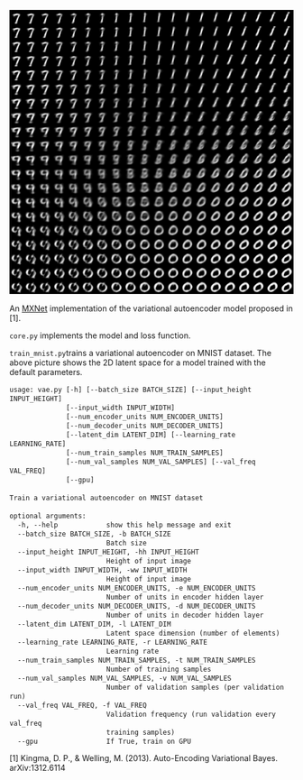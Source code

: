 ![2D_latent_space](./results/2D_latent_space.png)



An [MXNet](https://mxnet.incubator.apache.org/) implementation of the variational autoencoder model proposed in [1]. 

`core.py` implements the model and loss function. 

`train_mnist.py`trains a variational autoencoder on MNIST dataset. The above picture shows the 2D latent space for a model trained with the default parameters.

```
usage: vae.py [-h] [--batch_size BATCH_SIZE] [--input_height INPUT_HEIGHT]
              [--input_width INPUT_WIDTH]
              [--num_encoder_units NUM_ENCODER_UNITS]
              [--num_decoder_units NUM_DECODER_UNITS]
              [--latent_dim LATENT_DIM] [--learning_rate LEARNING_RATE]
              [--num_train_samples NUM_TRAIN_SAMPLES]
              [--num_val_samples NUM_VAL_SAMPLES] [--val_freq VAL_FREQ]
              [--gpu]

Train a variational autoencoder on MNIST dataset

optional arguments:
  -h, --help            show this help message and exit
  --batch_size BATCH_SIZE, -b BATCH_SIZE
                        Batch size
  --input_height INPUT_HEIGHT, -hh INPUT_HEIGHT
                        Height of input image
  --input_width INPUT_WIDTH, -ww INPUT_WIDTH
                        Height of input image
  --num_encoder_units NUM_ENCODER_UNITS, -e NUM_ENCODER_UNITS
                        Number of units in encoder hidden layer
  --num_decoder_units NUM_DECODER_UNITS, -d NUM_DECODER_UNITS
                        Number of units in decoder hidden layer
  --latent_dim LATENT_DIM, -l LATENT_DIM
                        Latent space dimension (number of elements)
  --learning_rate LEARNING_RATE, -r LEARNING_RATE
                        Learning rate
  --num_train_samples NUM_TRAIN_SAMPLES, -t NUM_TRAIN_SAMPLES
                        Number of training samples
  --num_val_samples NUM_VAL_SAMPLES, -v NUM_VAL_SAMPLES
                        Number of validation samples (per validation run)
  --val_freq VAL_FREQ, -f VAL_FREQ
                        Validation frequency (run validation every val_freq
                        training samples)
  --gpu                 If True, train on GPU

```



[1] Kingma, D. P., & Welling, M. (2013). Auto-Encoding Variational Bayes. arXiv:1312.6114

